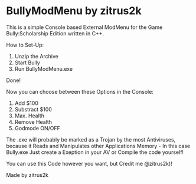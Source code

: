 # BullyModMenu by zitrus2k
This is a simple Console based External ModMenu for the Game Bully:Scholarship Edition written in C++.

How to Set-Up:

1. Unzip the Archive
2. Start Bully
3. Run BullyModMenu.exe

Done!

Now you can choose between these Options in the Console:

1. Add $100
2. Substract $100
3. Max. Health
4. Remove Health
5. Godmode ON/OFF

The .exe will probably be marked as a Trojan by the most Antiviruses, 
because it Reads and Manipulates other Applications Memory -
In this case Bully.exe
Just create a Exeption in your AV or Compile the code yourself!

You can use this Code however you want, but Credit me @zitrus2k)!

Made by zitrus2k
